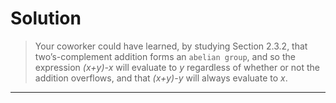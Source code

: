 Solution 
========

> Your coworker could have learned, by studying Section 2.3.2, 
  that two’s-complement addition forms an `abelian group`, and so 
  the expression *(x+y)-x* will evaluate to *y* regardless of 
  whether or not the addition overflows, and that *(x+y)-y* will 
  always evaluate to *x*.

******
